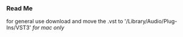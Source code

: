 
### Read Me

for general use download and move the .vst to '/Library/Audio/Plug-Ins/VST3'
*for mac only*
